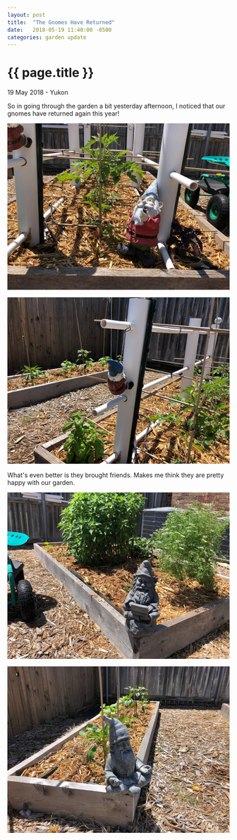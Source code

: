 ```yaml
---
layout: post
title:  "The Gnomes Have Returned"
date:   2018-05-19 11:40:00 -0500
categories: garden update
---
```


{{ page.title }}
================

<p class="meta">19 May 2018 - Yukon</p>

So in going through the garden a bit yesterday afternoon, I noticed that our gnomes have returned again this year!

![Gnome Smoking Pipe](/images/posts/2018-05-19/gnome-pipe_25.jpg)

![Gnome Climbing](/images/posts/2018-05-19/gnome-climber_25.jpg)

What's even better is they brought friends. Makes me think they are pretty happy with our garden.

![Gnome on Laptop](/images/posts/2018-05-19/gnome-laptop_25.jpg)

![Gnome Meditating](/images/posts/2018-05-19/gnome-meditate_25.jpg)
